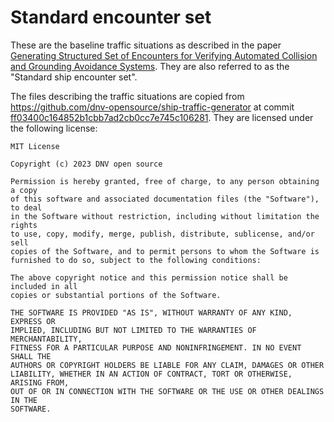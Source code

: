 # Standard encounter set

These are the baseline traffic situations as described in the paper [Generating Structured Set of Encounters for Verifying Automated Collision and Grounding Avoidance Systems](https://github.com/dnv-opensource/ship-traffic-generator/blob/ff03400c164852b1cbb7ad2cb0cc7e745c106281/docs/ICMASS23_verfying_caga_systems.pdf). They are also referred to as the "Standard ship encounter set".

The files describing the traffic situations are copied from https://github.com/dnv-opensource/ship-traffic-generator at commit [ff03400c164852b1cbb7ad2cb0cc7e745c106281](https://github.com/dnv-opensource/ship-traffic-generator/tree/ff03400c164852b1cbb7ad2cb0cc7e745c106281). They are licensed under the following license:

    MIT License

    Copyright (c) 2023 DNV open source

    Permission is hereby granted, free of charge, to any person obtaining a copy
    of this software and associated documentation files (the "Software"), to deal
    in the Software without restriction, including without limitation the rights
    to use, copy, modify, merge, publish, distribute, sublicense, and/or sell
    copies of the Software, and to permit persons to whom the Software is
    furnished to do so, subject to the following conditions:

    The above copyright notice and this permission notice shall be included in all
    copies or substantial portions of the Software.

    THE SOFTWARE IS PROVIDED "AS IS", WITHOUT WARRANTY OF ANY KIND, EXPRESS OR
    IMPLIED, INCLUDING BUT NOT LIMITED TO THE WARRANTIES OF MERCHANTABILITY,
    FITNESS FOR A PARTICULAR PURPOSE AND NONINFRINGEMENT. IN NO EVENT SHALL THE
    AUTHORS OR COPYRIGHT HOLDERS BE LIABLE FOR ANY CLAIM, DAMAGES OR OTHER
    LIABILITY, WHETHER IN AN ACTION OF CONTRACT, TORT OR OTHERWISE, ARISING FROM,
    OUT OF OR IN CONNECTION WITH THE SOFTWARE OR THE USE OR OTHER DEALINGS IN THE
    SOFTWARE.

